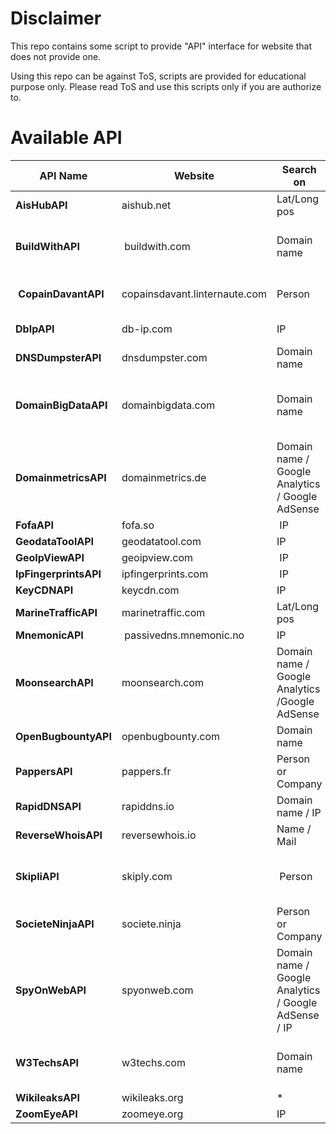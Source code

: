# Disclaimer

This repo contains some script to provide "API" interface for website that does not provide one.

Using this repo can be against ToS, scripts are provided for educational purpose only. Please read ToS and use this scripts only if you are authorize to.

# Available API

| **API Name**         | **Website**       | **Search on** | **Infos**   |
|----------------------|-------------------|---------------|-------------|
| **AisHubAPI**        | aishub.net        | Lat/Long pos  | Ships       |
| **BuildWithAPI**     | buildwith.com     | Domain name   | Web site information (CMS, Server ...) |
| **CopainDavantAPI**  | copainsdavant.linternaute.com | Person | Personnal data and friends |
| **DbIpAPI**          | db-ip.com         | IP            | Geo Data / Blacklist |
| **DNSDumpsterAPI**   | dnsdumpster.com   | Domain name   | Subdomains  |
| **DomainBigDataAPI** | domainbigdata.com | Domain name   | Related domain based on registration data. |
| **DomainmetricsAPI** | domainmetrics.de  | Domain name / Google Analytics / Google AdSense | Domain name / Google Analytics / Google AdSense |
| **FofaAPI**          | fofa.so           | IP            | Open ports  |
| **GeodataToolAPI**   | geodatatool.com   | IP            | Geo Data    |
| **GeoIpViewAPI**     | geoipview.com     | IP            | Geo Data    |
| **IpFingerprintsAPI** | ipfingerprints.com | IP          | Geo Data    |
| **KeyCDNAPI**        | keycdn.com        | IP            | Geo Data    |
| **MarineTrafficAPI** | marinetraffic.com | Lat/Long pos  | Ships       |
| **MnemonicAPI**      | passivedns.mnemonic.no | IP       | DNS History |
| **MoonsearchAPI**    | moonsearch.com    | Domain name / Google Analytics /Google AdSense | Domain name / Google Analytics / Google AdSense |
| **OpenBugbountyAPI** | openbugbounty.com | Domain name   | Vulnerabilities |
| **PappersAPI**       | pappers.fr        | Person or Company | French company details |
| **RapidDNSAPI**      | rapiddns.io       | Domain name / IP | Domains / Subdomains |
| **ReverseWhoisAPI**  | reversewhois.io   | Name / Mail   | Domains     |
| **SkipliAPI**        | skiply.com        | Person        | Personnal data and Skype Account |
| **SocieteNinjaAPI**  | societe.ninja     | Person or Company | French company details |
| **SpyOnWebAPI**      | spyonweb.com      | Domain name / Google Analytics / Google AdSense / IP | Domain name / Google Analytics / Google AdSense |
| **W3TechsAPI**       | w3techs.com       | Domain name   | Web site information (CMS, Server ...) |
| **WikileaksAPI**     | wikileaks.org     | *             | Related leaks |
| **ZoomEyeAPI**       | zoomeye.org       | IP            | Open ports  |
